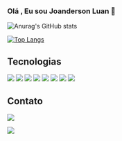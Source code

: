 ### Olá , Eu sou  Joanderson Luan 🚀


![Anurag's GitHub stats](https://github-readme-stats.vercel.app/api?username=jotta2021&show_icons=true&theme=radical)

[![Top Langs](https://github-readme-stats.vercel.app/api/top-langs/?username=anuraghazra)](https://github.com/anuraghazra/github-readme-stats)


## Tecnologias
<div style="display:flex gap:4">


<img src="https://img.shields.io/badge/HTML5-E34F26?style=for-the-badge&logo=html5&logoColor=white"/>
<img src="https://img.shields.io/badge/CSS3-1572B6?style=for-the-badge&logo=css3&logoColor=white"/>
<img src="https://img.shields.io/badge/JavaScript-F7DF1E?style=for-the-badge&logo=javascript&logoColor=black"/>
<img src="https://img.shields.io/badge/React_Native-20232A?style=for-the-badge&logo=react&logoColor=61DAFB"/>
<img src="https://img.shields.io/badge/React-20232A?style=for-the-badge&logo=react&logoColor=61DAFB"/>
<img src="https://img.shields.io/badge/Node.js-43853D?style=for-the-badge&logo=node.js&logoColor=white"/>
<img src="https://img.shields.io/badge/Tailwind_CSS-38B2AC?style=for-the-badge&logo=tailwind-css&logoColor=white"/>

<img src="https://img.shields.io/badge/PostgreSQL-316192?style=for-the-badge&logo=postgresql&logoColor=white"/>

</div>





## Contato
<div  style="display:flex gap:4">
<a href='mailto:joanderson2572@gmail.com' > 
<img src='https://img.shields.io/badge/Gmail-D14836?style=for-the-badge&logo=gmail&logoColor=white'/>
</a>

<a href="https://www.linkedin.com/in/joanderson-luan-santos-0a187a252/">  <img src='https://img.shields.io/badge/LinkedIn-0077B5?style=for-the-badge&logo=linkedin&logoColor=white'/> </a> 
</div>

